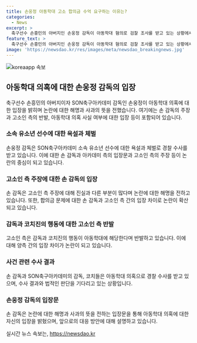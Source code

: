 ```yaml
---
title: 손웅정 아동학대 고소 합의금 수억 요구하는 이유는?
categories:
  - News
excerpt: >
  축구선수 손흥민의 아버지인 손웅정 감독이 아동학대 혐의로 검찰 조사를 받고 있는 상황에서, 고소인 측과의 합의금 문제로 논란이 일고 있다. 하지만 손 감독 측은 고소 측의 주장이 진실과 다르다고 주장하며, 사태의 원만한 해결을 위해 노력했으나 합의에 이르지 못했다고 밝혔다. 혐의가 높아진 상황에서 손 감독의 입장과 방침에 대한 논란이 계속되고 있다. (현행 글자 수: 150자)
feature_text: >
  축구선수 손흥민의 아버지인 손웅정 감독이 아동학대 혐의로 검찰 조사를 받고 있는 상황에서, 고소인 측과의 합의금 문제로 논란이 일고 있다. 하지만 손 감독 측은 고소 측의 주장이 진실과 다르다고 주장하며, 사태의 원만한 해결을 위해 노력했으나 합의에 이르지 못했다고 밝혔다. 혐의가 높아진 상황에서 손 감독의 입장과 방침에 대한 논란이 계속되고 있다. (현행 글자 수: 150자)
image: 'https://newsdao.kr/res/images/meta/newsdao_breakingnews.jpg'
---
```


<p><img src="https://newsdao.kr/res/images/meta/newsdao_breakingnews.jpg" alt="koreaapp 속보" /></p>

<h2 data-ke-size="size26">아동학대 의혹에 대한 손웅정 감독의 입장</h2>

<p data-ke-size="size16">축구선수 손흥민의 아버지이자 SON축구아카데미 감독인 손웅정이 아동학대 의혹에 대한 입장을 밝히며 논란에 대한 해명과 사과의 뜻을 전했습니다. 여기에는 손 감독의 주장과 고소인 측의 반발, 아동학대 의혹 사실 여부에 대한 입장 등이 포함되어 있습니다.</p>

<h3 data-ke-size="size24">소속 유소년 선수에 대한 욕설과 체벌</h3>

<p data-ke-size="size16">손웅정 감독은 SON축구아카데미 소속 유소년 선수에 대한 욕설과 체벌로 경찰 수사를 받고 있습니다. 이에 대한 손 감독과 아카데미 측의 입장문과 고소인 측의 주장 등이 논란의 중심이 되고 있습니다.</p>

<h3 data-ke-size="size24">고소인 측 주장에 대한 손 감독의 입장</h3>

<p data-ke-size="size16">손 감독은 고소인 측 주장에 대해 진실과 다른 부분이 많다며 논란에 대한 해명을 전하고 있습니다. 또한, 합의금 문제에 대한 손 감독과 고소인 측 간의 입장 차이로 논란이 확산되고 있습니다.</p>

<h3 data-ke-size="size24">감독과 코치진의 행동에 대한 고소인 측 반발</h3>

<p data-ke-size="size16">고소인 측은 감독과 코치진의 행동이 아동학대에 해당한다며 반발하고 있습니다. 이에 대해 양측 간의 입장 차이가 논란이 되고 있습니다.</p>

<h3 data-ke-size="size24">사건 관련 수사 결과</h3>

<p data-ke-size="size16">손 감독과 SON축구아카데미의 감독, 코치들은 아동학대 의혹으로 경찰 수사를 받고 있으며, 수사 결과와 법적인 판단을 기다리고 있는 상황입니다.</p>

<h3 data-ke-size="size24">손웅정 감독의 입장문</h3>

<p data-ke-size="size16">손 감독은 논란에 대한 해명과 사과의 뜻을 전하는 입장문을 통해 아동학대 의혹에 대한 자신의 입장을 밝혔으며, 앞으로의 대응 방안에 대해 설명하고 있습니다.</p>
실시간 뉴스 속보는, <a href="https://newsdao.kr" rel="dofollow">https://newsdao.kr</a>


